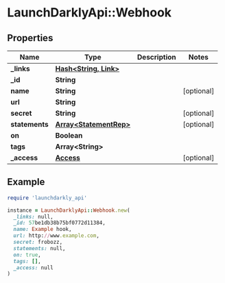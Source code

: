 # LaunchDarklyApi::Webhook

## Properties

| Name | Type | Description | Notes |
| ---- | ---- | ----------- | ----- |
| **_links** | [**Hash&lt;String, Link&gt;**](Link.md) |  |  |
| **_id** | **String** |  |  |
| **name** | **String** |  | [optional] |
| **url** | **String** |  |  |
| **secret** | **String** |  | [optional] |
| **statements** | [**Array&lt;StatementRep&gt;**](StatementRep.md) |  | [optional] |
| **on** | **Boolean** |  |  |
| **tags** | **Array&lt;String&gt;** |  |  |
| **_access** | [**Access**](Access.md) |  | [optional] |

## Example

```ruby
require 'launchdarkly_api'

instance = LaunchDarklyApi::Webhook.new(
  _links: null,
  _id: 57be1db38b75bf0772d11384,
  name: Example hook,
  url: http://www.example.com,
  secret: frobozz,
  statements: null,
  on: true,
  tags: [],
  _access: null
)
```

